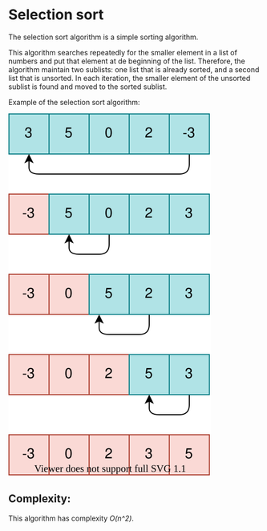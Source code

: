 # Selection sort

The selection sort algorithm is a simple sorting algorithm.

This algorithm searches repeatedly for the smaller element in a list of numbers and put that element at de beginning of the list.
Therefore, the algorithm maintain two sublists: one list that is already sorted, and a second list that is unsorted.
In each iteration, the smaller element of the unsorted sublist is found and moved to the sorted sublist.

Example of the selection sort algorithm:

![Class diagram](images/selection_sort.svg)

## Complexity:

This algorithm has complexity *O(n^2)*.